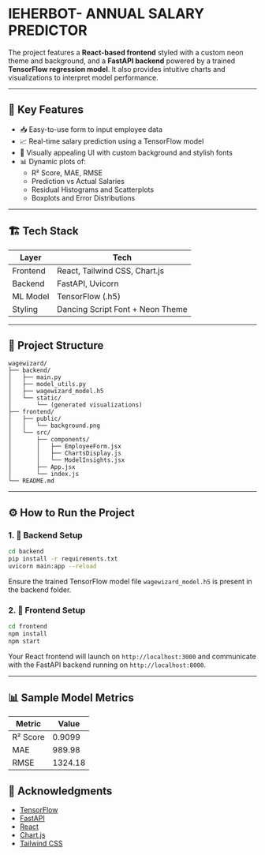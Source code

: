 
# lEHERBOT- ANNUAL SALARY PREDICTOR


The project features a **React-based frontend** styled with a custom neon theme and background, and a **FastAPI backend** powered by a trained **TensorFlow regression model**. It also provides intuitive charts and visualizations to interpret model performance.

---

## 🚀 Key Features

- 📥 Easy-to-use form to input employee data
- 📈 Real-time salary prediction using a TensorFlow model
- 🎨 Visually appealing UI with custom background and stylish fonts
- 📊 Dynamic plots of:
  - R² Score, MAE, RMSE
  - Prediction vs Actual Salaries
  - Residual Histograms and Scatterplots
  - Boxplots and Error Distributions

---

## 🏗️ Tech Stack

| Layer     | Tech                         |
|-----------|------------------------------|
| Frontend  | React, Tailwind CSS, Chart.js |
| Backend   | FastAPI, Uvicorn             |
| ML Model  | TensorFlow (.h5)             |
| Styling   | Dancing Script Font + Neon Theme |

---

## 📁 Project Structure

```
wagewizard/
├── backend/
│   ├── main.py
│   ├── model_utils.py
│   ├── wagewizard_model.h5
│   └── static/
│       └── (generated visualizations)
├── frontend/
│   ├── public/
│   │   └── background.png
│   └── src/
│       ├── components/
│       │   ├── EmployeeForm.jsx
│       │   ├── ChartsDisplay.js
│       │   └── ModelInsights.jsx
│       ├── App.jsx
│       └── index.js
└── README.md
```

---

## ⚙️ How to Run the Project

### 1. 🔧 Backend Setup

```bash
cd backend
pip install -r requirements.txt
uvicorn main:app --reload
```

Ensure the trained TensorFlow model file `wagewizard_model.h5` is present in the backend folder.

### 2. 🎨 Frontend Setup

```bash
cd frontend
npm install
npm start
```

Your React frontend will launch on `http://localhost:3000` and communicate with the FastAPI backend running on `http://localhost:8000`.

---

## 📊 Sample Model Metrics

| Metric       | Value    |
|--------------|----------|
| R² Score     | 0.9099   |
| MAE          | 989.98   |
| RMSE         | 1324.18  |


## 📝 Acknowledgments

- [TensorFlow](https://www.tensorflow.org/)
- [FastAPI](https://fastapi.tiangolo.com/)
- [React](https://reactjs.org/)
- [Chart.js](https://www.chartjs.org/)
- [Tailwind CSS](https://tailwindcss.com/)
